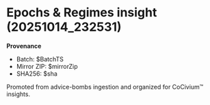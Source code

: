 # Epochs & Regimes insight (20251014_232531)

**Provenance**
- Batch: $BatchTS
- Mirror ZIP: $mirrorZip
- SHA256: $sha

Promoted from advice-bombs ingestion and organized for CoCivium™ insights.
